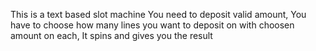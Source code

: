 This is a text based slot machine
You need to deposit valid amount,
You have to choose how many lines you want to deposit on with choosen amount on each,
It spins and gives you the result

